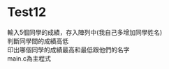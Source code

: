 # Test12
輸入5個同學的成績，存入陣列中(我自己多增加同學姓名)                                                 
判斷同學間的成績高低                                                                      
印出哪個同學的成績最高和最低跟他們的名字                                                           
main.c為主程式                                                        
